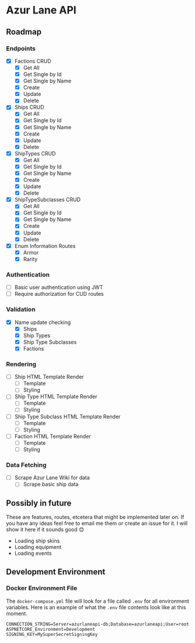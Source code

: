 # Azur Lane API

## Roadmap

### Endpoints

- [x] Factions CRUD
  - [x] Get All
  - [x] Get Single by Id
  - [x] Get Single by Name
  - [x] Create
  - [x] Update
  - [x] Delete
- [x] Ships CRUD
  - [x] Get All
  - [x] Get Single by Id
  - [x] Get Single by Name
  - [x] Create
  - [x] Update
  - [x] Delete
- [x] ShipTypes CRUD
  - [x] Get All
  - [x] Get Single by Id
  - [x] Get Single by Name
  - [x] Create
  - [x] Update
  - [x] Delete
- [x] ShipTypeSubclasses CRUD
  - [x] Get All
  - [x] Get Single by Id
  - [x] Get Single by Name
  - [x] Create
  - [x] Update
  - [x] Delete
- [x] Enum Information Routes
  - [x] Armor
  - [x] Rarity

### Authentication

- [ ] Basic user authentication using JWT
- [ ] Require authorization for CUD routes

### Validation

- [x] Name update checking
  - [x] Ships
  - [x] Ship Types
  - [x] Ship Type Subclasses
  - [x] Factions

### Rendering

- [ ] Ship HTML Template Render
  - [ ] Template
  - [ ] Styling
- [ ] Ship Type HTML Template Render
  - [ ] Template
  - [ ] Styling
- [ ] Ship Type Subclass HTML Template Render
  - [ ] Template
  - [ ] Styling
- [ ] Faction HTML Template Render
  - [ ] Template
  - [ ] Styling

### Data Fetching

- [ ] Scrape Azur Lane Wiki for data
  - [ ] Scrape basic ship data

## Possibly in future

These are features, routes, etcetera that might be implemented later on. If you have any ideas feel free to email me them or create an issue for it. I will show it here if it sounds good 😊

- Loading ship skins
- Loading equipment
- Loading events

## Development Environment

### Docker Environment File

The `docker-compose.yml` file will look for a file called `.env` for all environment variables. Here is an example of what the `.env` file contents look like at this moment.

```env
CONNECTION_STRING=Server=azurlaneapi-db;Database=azurlaneapi;User=root
ASPNETCORE_Environment=Development
SIGNING_KEY=MySuperSecretSigningKey
```



